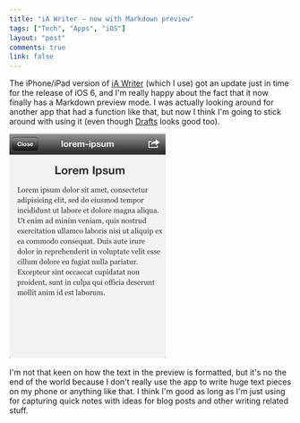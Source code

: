 ```yaml
---
title: "iA Writer – now with Markdown preview"
tags: ["Tech", "Apps", "iOS"]
layout: "post"
comments: true
link: false
---
```


The iPhone/iPad version of [iA Writer](http://itunes.apple.com/se/app/ia-writer/id392502056?mt=8) (which I use) got an update just in time for the release of iOS 6, and I'm really happy about the fact that it now finally has a Markdown preview mode. I was actually looking around for another app that had a function like that, but now I think I'm going to stick around with using it (even though [Drafts](http://itunes.apple.com/us/app/drafts/id502385074?mt=8) looks good too).

![iA Writer - Preview Mode](/images/2012/09/30/ia-writer-preview.png)

I'm not that keen on how the text in the preview is formatted, but it's no the end of the world because I don't really use the app to write huge text pieces on my phone or anything like that. I think I'm good as long as I'm just using for capturing quick notes with ideas for blog posts and other writing related stuff.
